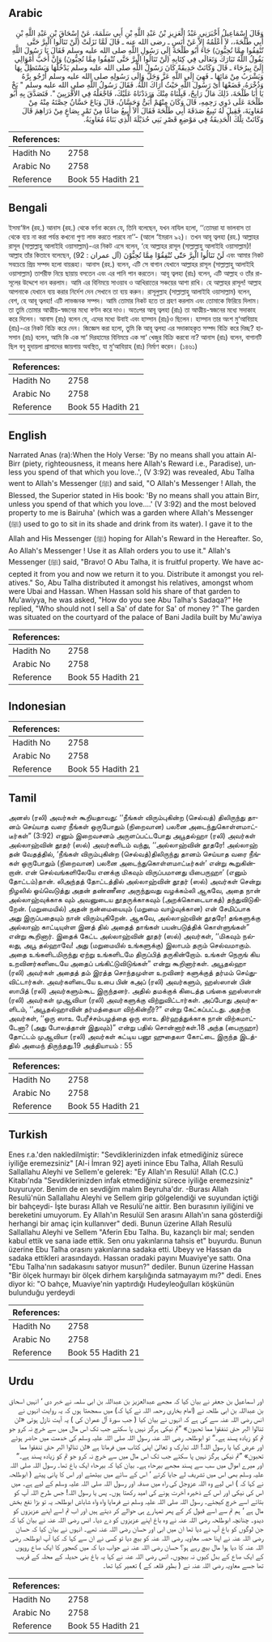 ## Arabic


<div dir="rtl" lang="ar" style={{fontSize:'larger',backgroundColor:'#f8f9fa',padding:20}}>
وَقَالَ إِسْمَاعِيلُ أَخْبَرَنِي عَبْدُ الْعَزِيزِ بْنُ عَبْدِ اللَّهِ بْنِ أَبِي سَلَمَةَ، عَنْ إِسْحَاقَ بْنِ عَبْدِ اللَّهِ بْنِ أَبِي طَلْحَةَ،، لاَ أَعْلَمُهُ إِلاَّ عَنْ أَنَسٍ ـ رضى الله عنه ـ قَالَ لَمَّا نَزَلَتْ ‏(‏لَنْ تَنَالُوا الْبِرَّ حَتَّى تُنْفِقُوا مِمَّا تُحِبُّونَ‏)‏ جَاءَ أَبُو طَلْحَةَ إِلَى رَسُولِ اللَّهِ صلى الله عليه وسلم فَقَالَ يَا رَسُولَ اللَّهِ يَقُولُ اللَّهُ تَبَارَكَ وَتَعَالَى فِي كِتَابِهِ ‏(‏لَنْ تَنَالُوا الْبِرَّ حَتَّى تُنْفِقُوا مِمَّا تُحِبُّونَ‏)‏ وَإِنَّ أَحَبَّ أَمْوَالِي إِلَىَّ بِيرُحَاءَ ـ قَالَ وَكَانَتْ حَدِيقَةً كَانَ رَسُولُ اللَّهِ صلى الله عليه وسلم يَدْخُلُهَا وَيَسْتَظِلُّ بِهَا وَيَشْرَبُ مِنْ مَائِهَا ـ فَهِيَ إِلَى اللَّهِ عَزَّ وَجَلَّ وَإِلَى رَسُولِهِ صلى الله عليه وسلم أَرْجُو بِرَّهُ وَذُخْرَهُ، فَضَعْهَا أَىْ رَسُولَ اللَّهِ حَيْثُ أَرَاكَ اللَّهُ‏.‏ فَقَالَ رَسُولُ اللَّهِ صلى الله عليه وسلم ‏"‏ بَخْ يَا أَبَا طَلْحَةَ، ذَلِكَ مَالٌ رَابِحٌ، قَبِلْنَاهُ مِنْكَ وَرَدَدْنَاهُ عَلَيْكَ، فَاجْعَلْهُ فِي الأَقْرَبِينَ ‏"‏‏.‏ فَتَصَدَّقَ بِهِ أَبُو طَلْحَةَ عَلَى ذَوِي رَحِمِهِ، قَالَ وَكَانَ مِنْهُمْ أُبَىٌّ وَحَسَّانُ، قَالَ وَبَاعَ حَسَّانُ حِصَّتَهُ مِنْهُ مِنْ مُعَاوِيَةَ، فَقِيلَ لَهُ تَبِيعُ صَدَقَةَ أَبِي طَلْحَةَ فَقَالَ أَلاَ أَبِيعُ صَاعًا مِنْ تَمْرٍ بِصَاعٍ مِنْ دَرَاهِمَ قَالَ وَكَانَتْ تِلْكَ الْحَدِيقَةُ فِي مَوْضِعِ قَصْرِ بَنِي حُدَيْلَةَ الَّذِي بَنَاهُ مُعَاوِيَةُ‏.‏
</div>
<div style={{backgroundColor:'#f8f9fa',padding:20, marginBottom: 10}}><table> <thead> <tr> <th>References:</th> <th></th> </tr> </thead> <tbody><tr><td>Hadith No</td><td>2758</td></tr><tr><td>Arabic No</td><td>2758</td></tr><tr><td>Reference</td><td>Book 55 Hadith 21</td></tr></tbody></table></div>

## Bengali


<div dir="ltr" lang="bn" style={{fontSize:'larger',backgroundColor:'#f8f9fa',padding:20}}>
ইসমা‘ঈল (রহ.) আনাস (রহ.) থেকে বর্ণনা করেন যে, তিনি বলেছেন, যখন নাযিল হলো, ‘‘তোমরা যা ভালবাস তা থেকে ব্যয় না করা পর্যন্ত কখনো পুণ্য লাভ করতে পারবে না’’- (আলে ‘ইমরান ৯২)। তখন আবূ ত্বলহা (রহ.) আল্লাহর রাসূল (সাল্লাল্লাহু আলাইহি ওয়াসাল্লাম)-এর নিকট এসে বলেন, ‘হে আল্লাহর রাসূল (সাল্লাল্লাহু আলাইহি ওয়াসাল্লাম)! আল্লাহ তাঁর কিতাবে বলেছেন, لَنْ تَنَالُوا الْبِرَّ حَتّٰى تُنْفِقُوْا مِمَّا تُحِبُّوْنَ (آل عمران : 92) এবং আমার নিকট সবচেয়ে প্রিয় সম্পদ হলো বায়রূহা। আনাস (রহ.) বলেন, এটি সে বাগান যেখানে আল্লাহর রাসূল (সাল্লাল্লাহু আলাইহি ওয়াসাল্লাম) তাশরীফ নিয়ে ছায়ায় বসতেন এবং এর পানি পান করতেন। আবূ ত্বলহা (রাঃ) বলেন, এটি আল্লাহ ও তাঁর রাসূলের উদ্দেশে দান করলাম। আমি এর বিনিময়ে সাওয়াব ও আখিরাতের সঞ্চয়ের আশা রাখি। হে আল্লাহর রাসূল! আল্লাহ আপনাকে যেখানে ব্যয় করার নির্দেশ দেন সেখানে তা ব্যয় করুন। রাসূলুল্লাহ (সাল্লাল্লাহু আলাইহি ওয়াসাল্লাম) বলেন, বেশ, হে আবূ ত্বলহা! এটি লাভজনক সম্পদ। আমি তোমার নিকট হতে তা গ্রহণ করলাম এবং তোমাকে ফিরিয়ে দিলাম। তা তুমি তোমার আত্মীয়-স্বজনের মধ্যে বণ্টন করে দাও। অতঃপর আবূ ত্বলহা (রাঃ) তা আত্মীয়-স্বজনের মধ্যে সদাকাহ করে দিলেন। আনাস (রাঃ) বলেন যে, এদের মধ্যে উবাই এবং হাস্সান (রাঃ)ও ছিলেন। হাস্সান তার অংশ মু‘আবিয়াহ (রাঃ)-এর নিকট বিক্রি করে দেন। জিজ্ঞেস করা হলো, তুমি কি আবূ ত্বলহা এর সদাকাহকৃত সম্পদ বিক্রি করে দিচ্ছ? হাসসান (রাঃ) বলেন, আমি কি এক সা‘ দিরহামের বিনিময়ে এক সা‘ খেজুর বিক্রি করবো না? আনাস (রাঃ) বলেন, বাগানটি ছিল বনু হুদায়লা প্রাসাদের জায়গায় অবস্থিত, যা মু‘আবিয়াহ (রাঃ) নির্মাণ করেন। (১৪৬১)
</div>
<div style={{backgroundColor:'#f8f9fa',padding:20, marginBottom: 10}}><table> <thead> <tr> <th>References:</th> <th></th> </tr> </thead> <tbody><tr><td>Hadith No</td><td>2758</td></tr><tr><td>Arabic No</td><td>2758</td></tr><tr><td>Reference</td><td>Book 55 Hadith 21</td></tr></tbody></table></div>

## English


<div dir="ltr" lang="en" style={{fontSize:'larger',backgroundColor:'#f8f9fa',padding:20}}>
Narrated Anas (ra):When the Holy Verse: 'By no means shall you attain Al-Birr (piety, righteousness, it means here Allah's Reward i.e., Paradise), unless you spend of that which you love..', (V 3:92) was revealed, Abu Talha went to Allah's Messenger (ﷺ) and said, "O Allah's Messenger ! Allah, the Blessed, the Superior stated in His book: 'By no means shall you attain Birr, unless you spend of that which you love....' (V 3:92) and the most beloved property to me is Bairuha' (which was a garden where Allah's Messenger (ﷺ) used to go to sit in its shade and drink from its water). I gave it to the Allah and His Messenger (ﷺ) hoping for Allah's Reward in the Hereafter. So, Ao Allah's Messenger ! Use it as Allah orders you to use it." Allah's Messenger (ﷺ) said, "Bravo! O Abu Talha, it is fruitful property. We have accepted it from you and now we return it to you. Distribute it amongst you relatives." So, Abu Talha distributed it amongst his relatives, amongst whom were Ubai and Hassan. When Hassan sold his share of that garden to Mu'awiyya, he was asked, "How do you see Abu Talha's Sadaqa?" He replied, "Who should not I sell a Sa' of date for Sa' of money ?" The garden was situated on the courtyard of the palace of Bani Jadila built by Mu'awiya
</div>
<div style={{backgroundColor:'#f8f9fa',padding:20, marginBottom: 10}}><table> <thead> <tr> <th>References:</th> <th></th> </tr> </thead> <tbody><tr><td>Hadith No</td><td>2758</td></tr><tr><td>Arabic No</td><td>2758</td></tr><tr><td>Reference</td><td>Book 55 Hadith 21</td></tr></tbody></table></div>

## Indonesian


<div dir="ltr" lang="id" style={{fontSize:'larger',backgroundColor:'#f8f9fa',padding:20}}>

</div>
<div style={{backgroundColor:'#f8f9fa',padding:20, marginBottom: 10}}><table> <thead> <tr> <th>References:</th> <th></th> </tr> </thead> <tbody><tr><td>Hadith No</td><td>2758</td></tr><tr><td>Arabic No</td><td>2758</td></tr><tr><td>Reference</td><td>Book 55 Hadith 21</td></tr></tbody></table></div>

## Tamil


<div dir="ltr" lang="ta" style={{fontSize:'larger',backgroundColor:'#f8f9fa',padding:20}}>
அனஸ் (ரலி) அவர்கள் கூறியதாவது: ‘‘நீங்கள் விரும்புகின்ற (செல்வத்) திலிருந்து தானம் செய்யாத வரை நீங்கள் ஒருபோதும் (நிறைவான) பலனை அடைந்துகொள்ளமாட்டீர்கள்” (3:92) எனும் இறைவசனம் அருளப்பட்டபோது அபூதல்ஹா (ரலி) அவர்கள் அல்லாஹ்வின் தூதர் (ஸல்) அவர்களிடம் வந்து, ‘‘அல்லாஹ்வின் தூதரே! அல்லாஹ் தன் வேதத்தில், ‘நீங்கள் விரும்புகின்ற (செல்வத்)திலிருந்து தானம் செய்யாத வரை நீங்கள் ஒருபோதும் (நிறைவான) பலனை அடைந்துகொள்ளமாட்டீர்கள்’ என்று கூறுகின்றான். என் செல்வங்களிலேயே எனக்கு மிகவும் விருப்பமானது யிபைருஹா’ (எனும் தோட்டம்)தான். லிஅந்தத் தோட்டத்தில் அல்லாஹ்வின் தூதர் (ஸல்) அவர்கள் சென்று நிழலில் ஓய்வெடுத்து அதன் தண்ணீரை அருந்துவது வழக்கம்லி ஆகவே, அதை நான் அல்லாஹ்வுக்காக வும் அவனுடைய தூதருக்காகவும் (அறக்கொடையாகத்) தந்துவிடுகிறேன். (மறுமையில்) அதன் நன்மையையும் (மறுமை வாழ்வுக்கான) என் சேமிப்பாக அது இருப்பதையும் நான் விரும்புகிறேன். ஆகவே, அல்லாஹ்வின் தூதரே! தங்களுக்கு அல்லாஹ் காட்டியுள்ள இனத் தில் அதைத் தாங்கள் பயன்படுத்திக் கொள்ளுங்கள்” என்று கூறினார். இதைக் கேட்ட அல்லாஹ்வின் தூதர் (ஸல்) அவர்கள், ‘‘மிகவும் நல்லது, அபூ தல்ஹாவே! அது (மறுமையில் உங்களுக்கு) இலாபம் தரும் செல்வமாகும். அதை உங்களிடமிருந்து ஏற்று உங்களிடமே திருப்பித் தருகின்றோம். உங்கள் நெருங் கிய உறவினர்களிடையே அதைப் பங்கிட்டுவிடுங்கள்” என்று கூறினார்கள். அபூதல்ஹா (ரலி) அவர்கள் அதைத் தம் இரத்த சொந்தமுள்ள உறவினர் களுக்குத் தர்மம் செய்துவிட்டார்கள். அவர்களிடையே உபை பின் கஅப் (ரலி) அவர்களும், ஹஸ்ஸான் பின் ஸாபித் (ரலி) அவர்களும்கூட இருந்தனர். அதில் தமக்குக் கிடைத்த பங்கை ஹஸ்ஸான் (ரலி) அவர்கள் முஆவியா (ரலி) அவர்களுக்கு விற்றுவிட்டார்கள். அப்போது அவர்களிடம், ‘‘அபூதல்ஹாவின் தர்மத்தையா விற்கின்றீர்?” என்று கேட்கப்பட்டது. அதற்கு அவர்கள், ‘‘ஒரு ஸாஉ பேரீச்சம்பழத்தை ஒரு ஸாஉ திர்ஹத்துக்காக நான் விற்கமாட்டேனா? (அது போலத்தான் இதுவும்)” என்று பதில் சொன்னார்கள்.18 அந்த (பைருஹா) தோட்டம் முஆவியா (ரலி) அவர்கள் கட்டிய பனூ ஹுதைலா கோட்டை இருந்த இடத்தில் அமைந் திருந்தது.19 அத்தியாயம் : 55
</div>
<div style={{backgroundColor:'#f8f9fa',padding:20, marginBottom: 10}}><table> <thead> <tr> <th>References:</th> <th></th> </tr> </thead> <tbody><tr><td>Hadith No</td><td>2758</td></tr><tr><td>Arabic No</td><td>2758</td></tr><tr><td>Reference</td><td>Book 55 Hadith 21</td></tr></tbody></table></div>

## Turkish


<div dir="ltr" lang="tr" style={{fontSize:'larger',backgroundColor:'#f8f9fa',padding:20}}>
Enes r.a.'den nakledilmiştir: "Sevdiklerinizden infak etmediğiniz sürece iyiliğe eremezsiniz" [Al-i İmran 92] ayeti inince Ebu Talha, Allah Resulü Sallallahu Aleyhi ve Sellem'e gelerek: "Ey Allah'ın Resulü! Allah (C.C.) Kitabı'nda "Sevdiklerinizden infak etmediğiniz sürece iyiliğe eremezsiniz" buyuruyor. Benim de en sevdiğim malım Beyruha'dır. -Burası Allah Resulü'nün Sallallahu Aleyhi ve Sellem girip gölgelendiği ve suyundan içtiği bir bahçeydi- İşte burası Allah ve Resulü'ne aittir. Ben burasının iyiliğini ve bereketini umuyorum. Ey Allah'ın Resulül Sen arasını Allah'ın sana gösterdiği herhangi bir amaç için kullanıver" dedi. Bunun üzerine Allah Resulü Sallallahu Aleyhi ve Sellem "Aferin Ebu Talha. Bu, kazançlı bir mal; senden kabul ettik ve sana iade ettik. Sen onu yakınlarına tahsis et" buyurdu. Bunun üzerine Ebu Talha orasını yakınlarına sadaka etti. Ubeyy ve Hassan da sadaka ettikleri arasındaydı. Hassan oradaki payını Muaviye'ye sattı. Ona "Ebu Talha'nın sadakasını satıyor musun?" dediler. Bunun üzerine Hassan "Bir ölçek hurmayı bir ölçek dirhem karşılığında satmayayım mı?" dedi. Enes diyor ki: "O bahçe, Muaviye'nin yaptırdığı Hudeyleoğulları köşkünün bulunduğu yerdeydi
</div>
<div style={{backgroundColor:'#f8f9fa',padding:20, marginBottom: 10}}><table> <thead> <tr> <th>References:</th> <th></th> </tr> </thead> <tbody><tr><td>Hadith No</td><td>2758</td></tr><tr><td>Arabic No</td><td>2758</td></tr><tr><td>Reference</td><td>Book 55 Hadith 21</td></tr></tbody></table></div>

## Urdu


<div dir="rtl" lang="ur" style={{fontSize:'larger',backgroundColor:'#f8f9fa',padding:20}}>
اور اسماعیل بن جعفر نے بیان کیا کہ مجھے عبدالعزیز بن عبداللہ بن ابی سلمہ نے خبر دی ‘ انہیں اسحاق بن عبداللہ بن ابی طلحہ نے (امام بخاری رحمہ اللہ نے کہا کہ) میں سمجھتا ہوں کہ یہ روایت انہوں نے انس رضی اللہ عنہ سے کی ہے کہ انہوں نے بیان کیا ( جب سورۃ آل عمران کی ) یہ آیت نازل ہوئی «لن تنالوا البر حتى تنفقوا مما تحبون‏» ”تم نیکی ہرگز نہیں پا سکتے جب تک اس مال میں سے خرچ نہ کرو جو تم کو زیادہ پسند ہے۔“ تو ابوطلحہ رضی اللہ عنہ رسول اللہ صلی اللہ علیہ وسلم کی خدمت میں حاضر ہوئے اور عرض کیا یا رسول اللہ! اللہ تبارک و تعالیٰ اپنی کتاب میں فرماتا ہے «لن تنالوا البر حتى تنفقوا مما تحبون‏» ”تم نیکی ہرگز نہیں پا سکتے جب تک اس مال میں سے خرچ نہ کرو جو تم کو زیادہ پسند ہے۔“ اور میرے اموال میں سب سے پسند مجھے بیرحاء ہے۔ بیان کیا کہ بیرحاء ایک باغ تھا۔ رسول اللہ صلی اللہ علیہ وسلم بھی اس میں تشریف لے جایا کرتے ‘ اس کے سائے میں بیٹھتے اور اس کا پانی پیتے ( ابوطلحہ نے کہا کہ ) اس لیے وہ اللہ عزوجل کی راہ میں صدقہ اور رسول اللہ صلی اللہ علیہ وسلم کے لیے ہے۔ میں اس کی نیکی اور اس کے ذخیرہ آخرت ہونے کی امید رکھتا ہوں۔ پس یا رسول اللہ! جس طرح اللہ آپ کو بتائے اسے خرچ کیجئے۔ رسول اللہ صلی اللہ علیہ وسلم نے فرمایا واہ واہ شاباش ابوطلحہ یہ تو بڑا نفع بخش مال ہے ‘ ہم تم سے اسے قبول کر کے پھر تمہارے ہی حوالے کر دیتے ہیں اور اب تم اسے اپنے عزیزوں کو دیدو۔ چنانچہ ابوطلحہ رضی اللہ عنہ نے وہ باغ اپنے عزیزوں کو دے دیا۔ انس رضی اللہ عنہ نے بیان کیا کہ جن لوگوں کو باغ آپ نے دیا تھا ان میں ابی اور حسان رضی اللہ عنہ تھے۔ انہوں نے بیان کیا کہ حسان رضی اللہ عنہ نے اپنا حصہ معاویہ رضی اللہ عنہ کو بیچ دیا تو کسی نے ان سے کہا کہ کیا آپ ابوطلحہ رضی اللہ عنہ کا دیا ہوا مال بیچ رہے ہو؟ حسان رضی اللہ عنہ نے جواب دیا کہ میں کھجور کا ایک صاع روپوں کے ایک صاع کے بدل کیوں نہ بیچوں۔ انس رضی اللہ عنہ نے کہا یہ باغ بنی حدیلہ کے محلہ کے قریب تھا جسے معاویہ رضی اللہ عنہ نے ( بطور قلعہ کے ) تعمیر کیا تھا۔
</div>
<div style={{backgroundColor:'#f8f9fa',padding:20, marginBottom: 10}}><table> <thead> <tr> <th>References:</th> <th></th> </tr> </thead> <tbody><tr><td>Hadith No</td><td>2758</td></tr><tr><td>Arabic No</td><td>2758</td></tr><tr><td>Reference</td><td>Book 55 Hadith 21</td></tr></tbody></table></div>